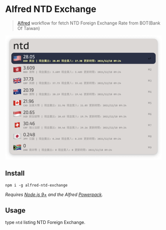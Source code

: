 # Alfred NTD Exchange

> [Alfred](https://alfredapp.com) workflow for fetch NTD Foreign Exchange Rate from BOT(Bank Of Taiwan)

<img src="screenshot.png" width="700"/>

## Install

```
npm i -g alfred-ntd-exchange
```

*Requires [Node.js 9+](https://nodejs.org/) and the Alfred [Powerpack](https://www.alfredapp.com/powerpack/).*

## Usage

type `ntd` listing NTD Foreign Exchange.
